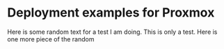 # Deployment examples for Proxmox

Here is some random text for a test I am doing. This is only a test.
Here is one more piece of the random
